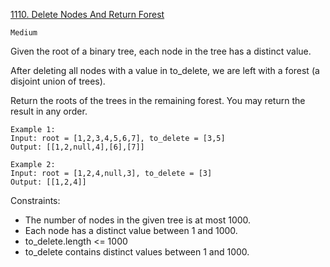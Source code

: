 [1110. Delete Nodes And Return Forest](https://leetcode.com/problems/delete-nodes-and-return-forest/)

`Medium`

Given the root of a binary tree, each node in the tree has a distinct value.

After deleting all nodes with a value in to_delete, we are left with a forest (a disjoint union of trees).

Return the roots of the trees in the remaining forest. You may return the result in any order.

```
Example 1:
Input: root = [1,2,3,4,5,6,7], to_delete = [3,5]
Output: [[1,2,null,4],[6],[7]]

Example 2:
Input: root = [1,2,4,null,3], to_delete = [3]
Output: [[1,2,4]]
```

Constraints:

- The number of nodes in the given tree is at most 1000.
- Each node has a distinct value between 1 and 1000.
- to_delete.length <= 1000
- to_delete contains distinct values between 1 and 1000.

